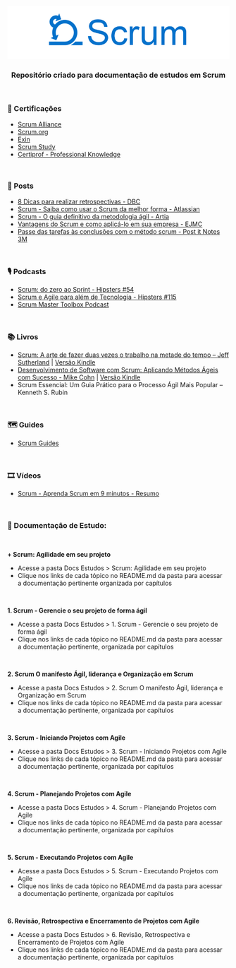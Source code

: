 ﻿<div align="center">
 
 ![Scrum Logo](https://raw.githubusercontent.com/RobsonVinicius/Scrum/main/Docs%20Estudos/Scrum%20-%20Agilidade%20em%20seu%20projeto/imagens/scrum-1.png)
 ### Repositório criado para documentação de estudos em Scrum
  
</div>

<br>

### 📜 Certificações

+ [Scrum Alliance](https://www.scrumalliance.org/)
+ [Scrum.org](https://www.scrum.org/)
+ [Exin](https://www.exin.com/certifications/exin-agile-scrum-master-exam)
+ [Scrum Study](https://www.scrumstudy.com/portuguese)
+ [Certiprof - Professional Knowledge](https://certiprof.com/pages/scrum-foundations-professional-certificate-sfpc-ptbr)

<br> 

### 📰 Posts

+ [8 Dicas para realizar retrospectivas - DBC](https://www.dbccompany.com.br/8-dicas-para-realizar-retrospectivas/)
+ [Scrum - Saiba como usar o Scrum da melhor forma - Atlassian](https://www.atlassian.com/br/agile/scrum)
+ [Scrum - O guia definitivo da metodologia ágil - Artia](https://artia.com/scrum/)
+ [Vantagens do Scrum e como aplicá-lo em sua empresa - EJMC](https://jrmack.com.br/vantagens-do-scrum-e-como-aplica-lo-em-sua-empresa/)
+ [Passe das tarefas às conclusões com o método scrum - Post it Notes 3M](https://www.3m.com.pt/3M/pt_PT/post-it-notes/ideas/articles/make-the-leap-from-to-do-to-done-with-the-scrum-methodology/)

<br>

  
### 🎙️ Podcasts

+ [Scrum: do zero ao Sprint - Hipsters #54](https://cursos.alura.com.br/hipsterstech-scrum-do-zero-ao-sprint-hipsters-54-a532)
+ [Scrum e Agile para além de Tecnologia - Hipsters #115](https://cursos.alura.com.br/hipsterstech-scrum-e-agile-para-alem-de-tecnologia-hipsters-115-a467)
+ [Scrum Master Toolbox Podcast](https://player.fm/series/scrum-master-toolbox-podcast)

<br>

### 📚 Livros
 
+ [Scrum: A arte de fazer duas vezes o trabalho na metade do tempo – Jeff Sutherland](https://amzn.to/3rsdLul) | [Versão Kindle](https://amzn.to/3rm6Bbd)
+ [Desenvolvimento de Software com Scrum: Aplicando Métodos Ágeis com Sucesso - Mike Cohn](https://amzn.to/3SubNFU) | [Versão Kindle](https://amzn.to/3BXtczL)
+ Scrum Essencial: Um Guia Prático para o Processo Ágil Mais Popular – Kenneth S. Rubin
 
<br> 

### 🗺️ Guides

+ [Scrum Guides](https://www.scrumguides.org/)

<br>

### 🎞 Vídeos

+ [Scrum - Aprenda Scrum em 9 minutos - Resumo](https://www.youtube.com/watch?v=XfvQWnRgxG0)

<br>

### 📝 Documentação de Estudo:

<br>

**+ Scrum: Agilidade em seu projeto**
  + Acesse a pasta Docs Estudos > Scrum: Agilidade em seu projeto
  + Clique nos links de cada tópico no README.md da pasta para acessar<br> a documentação pertinente organizada por capítulos
  
<br>

**1. Scrum - Gerencie o seu projeto de forma ágil**
  + Acesse a pasta Docs Estudos > 1. Scrum - Gerencie o seu projeto de forma ágil
  + Clique nos links de cada tópico no README.md da pasta para acessar<br> a documentação pertinente, organizada por capítulos

<br>

**2. Scrum O manifesto Ágil, liderança e Organização em Scrum**
  + Acesse a pasta Docs Estudos > 2. Scrum O manifesto Ágil, liderança e Organização em Scrum
  + Clique nos links de cada tópico no README.md da pasta para acessar<br> a documentação pertinente, organizada por capítulos

<br>

**3. Scrum - Iniciando Projetos com Agile**
  + Acesse a pasta Docs Estudos > 3. Scrum - Iniciando Projetos com Agile
  + Clique nos links de cada tópico no README.md da pasta para acessar<br> a documentação pertinente, organizada por capítulos

<br>

**4. Scrum - Planejando Projetos com Agile**
  + Acesse a pasta Docs Estudos > 4. Scrum - Planejando Projetos com Agile
  + Clique nos links de cada tópico no README.md da pasta para acessar<br> a documentação pertinente, organizada por capítulos

<br>

**5. Scrum - Executando Projetos com Agile**
  + Acesse a pasta Docs Estudos > 5. Scrum - Executando Projetos com Agile
  + Clique nos links de cada tópico no README.md da pasta para acessar<br> a documentação pertinente, organizada por capítulos

<br>

**6. Revisão, Retrospectiva e Encerramento de Projetos com Agile**
  + Acesse a pasta Docs Estudos > 6. Revisão, Retrospectiva e Encerramento de Projetos com Agile
  + Clique nos links de cada tópico no README.md da pasta para acessar<br> a documentação pertinente, organizada por capítulos


